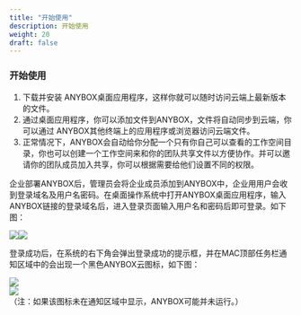 ```yaml
---
title: "开始使用"
description: 开始使用
weight: 20
draft: false
---
```


### 开始使用

1.  下载并安装 ANYBOX桌⾯应⽤程序，这样你就可以随时访问云端上最新版本的文件。  
2.  通过桌⾯应用程序，你可以添加文件到ANYBOX，文件将自动同步到云端，你可以通过 ANYBOX其他终端上的应用程序或浏览器访问云端文件。  
3.  正常情况下，ANYBOX会自动给你分配一个只有你自己可以查看的工作空间目录，你也可以创建一个工作空间来和你的团队共享文件以方便协作。并可以邀请你的团队成员加入共享，你可以根据需要给他们设置不同的权限。  

企业部署ANYBOX后，管理员会将企业成员添加到ANYBOX中，企业⽤用户会收到登录域名及用户名密码。在桌面操作系统中打开ANYBOX桌⾯应用程序，输入ANYBOX链接的登录域名后，进入登录页面输入用户名和密码后即可登录。如下图：

![](https://anybox-docs.pek3b.qingstor.com/mac/images/image01.jpg)![](https://anybox-docs.pek3b.qingstor.com/mac/images/image02.jpg)  

登录成功后，在系统的右下角会弹出登录成功的提示框，并在MAC顶部任务栏通知区域中的会出现一个黑色ANYBOX云图标，如下图：  

![](https://anybox-docs.pek3b.qingstor.com/mac/images/image03.jpg)  
![](https://anybox-docs.pek3b.qingstor.com/mac/images/image04.jpg)  
（注：如果该图标未在通知区域中显示，ANYBOX可能并未运行。）
